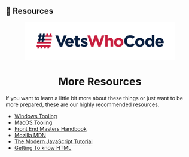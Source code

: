 ## 📑 Resources
<div align="center">
  <a href="https://vetswhocode.io">
    <img src="./img/vwc-logo.png" alt="Vets Who Code" width="400px" />
  </a>
</div>

<h1 align="center">More Resources</h1>
If you want to learn a little bit more about these things or just want to be more prepared, these are our highly recommended resources.

- [Windows Tooling](tooling-guides/Windows-Tooling.md)
- [MacOS Tooling](tooling-guides/MacOS-Tooling.md)
- [Front End Masters Handbook](https://frontendmasters.com/guides/front-end-handbook/2019/)
- [Mozilla MDN](https://developer.mozilla.org/en-US/)
- [The Modern JavaScript Tutorial](https://javascript.info/)
- [Getting To know HTML](https://learn.shayhowe.com/html-css/getting-to-know-html/)
